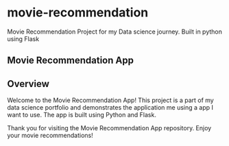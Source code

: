 # movie-recommendation
Movie Recommendation Project for my Data science journey. Built in python using Flask


## Movie Recommendation App

## Overview
Welcome to the Movie Recommendation App! This project is a part of my data science portfolio and demonstrates the application me using a app I want to use. The app is built using Python and Flask.

Thank you for visiting the Movie Recommendation App repository. Enjoy your movie recommendations!